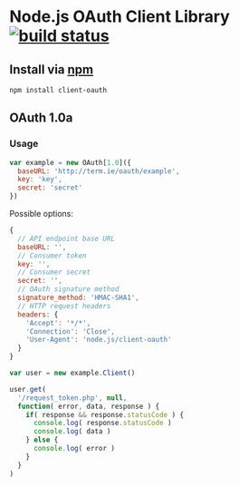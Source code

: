 
# Node.js OAuth Client Library [![build status](https://secure.travis-ci.org/jhermsmeier/node-client-oauth.png)](http://travis-ci.org/jhermsmeier/node-client-oauth)

## Install via [npm](http://npmjs.org)

```
npm install client-oauth
```

## OAuth 1.0a

### Usage

```javascript
var example = new OAuth[1.0]({
  baseURL: 'http://term.ie/oauth/example',
  key: 'key',
  secret: 'secret'
})
```

Possible options:

```javascript
{
  // API endpoint base URL
  baseURL: '',
  // Consumer token
  key: '',
  // Consumer secret
  secret: '',
  // OAuth signature method
  signature_method: 'HMAC-SHA1',
  // HTTP request headers
  headers: {
    'Accept': '*/*',
    'Connection': 'Close',
    'User-Agent': 'node.js/client-oauth'
  }
}
```

```javascript
var user = new example.Client()
```

```javascript
user.get(
  '/request_token.php', null,
  function( error, data, response ) {
    if( response && response.statusCode ) {
      console.log( response.statusCode )
      console.log( data )
    } else {
      console.log( error )
    }
  }
)
```
